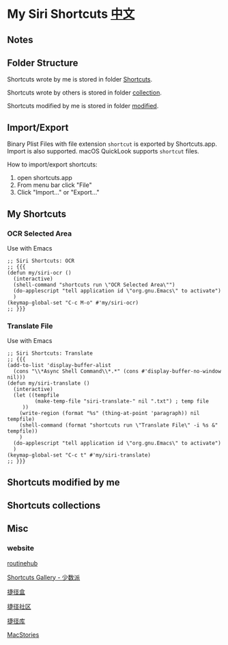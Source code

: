 # My Siri Shortcuts [中文](./readme_cn.org)


## Notes

## Folder Structure

Shortcuts wrote by me is stored in folder [Shortcuts](./Shortcuts/).

Shortcuts wrote by others  is stored in folder [collection](./Shortcuts/collection/).

Shortcuts modified by me is stored in folder [modified](./Shortcuts/modified/).

## Import/Export

Binary Plist Files with file extension `shortcut` is exported by Shortcuts.app.
Import is also supported. macOS QuickLook supports `shortcut` files.

How to import/export shortcuts:

1. open shortcuts.app
2. From menu bar click "File"
3. Click "Import..." or "Export..."

## My Shortcuts


### OCR Selected Area

Use with Emacs

``` emacs-lisp
;; Siri Shortcuts: OCR
;; {{{
(defun my/siri-ocr ()
  (interactive)
  (shell-command "shortcuts run \"OCR Selected Area\"")
  (do-applescript "tell application id \"org.gnu.Emacs\" to activate")
  )
(keymap-global-set "C-c M-o" #'my/siri-ocr)
;; }}}
```

### Translate File

Use with Emacs

``` emacs-lisp
;; Siri Shortcuts: Translate
;; {{{
(add-to-list 'display-buffer-alist
  (cons "\\*Async Shell Command\\*.*" (cons #'display-buffer-no-window nil)))
(defun my/siri-translate ()
  (interactive)
  (let ((tempfile
         (make-temp-file "siri-translate-" nil ".txt") ; temp file
	 ))
    (write-region (format "%s" (thing-at-point 'paragraph)) nil tempfile)
    (shell-command (format "shortcuts run \"Translate File\" -i %s &" tempfile))
    )
  (do-applescript "tell application id \"org.gnu.Emacs\" to activate")
  )
(keymap-global-set "C-c t" #'my/siri-translate)
;; }}}
```


## Shortcuts modified by me


## Shortcuts collections


## Misc



### website

[routinehub](https://routinehub.co)

[Shortcuts Gallery - 少数派](https://shortcuts.sspai.com/)

[捷径盒](https://jiejinghe.com)

[捷径社区](https://sharecuts.cn)

[捷径库](https://jiejingku.net)

[MacStories](https://www.macstories.net/shortcuts/)




